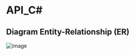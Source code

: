 # API_C# 
## Diagram Entity-Relationship (ER)


![image](https://github.com/user-attachments/assets/483f9e14-1753-4397-9a8e-d3a435c1f8a8)
